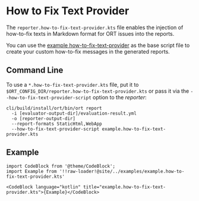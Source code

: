 # How to Fix Text Provider

The `reporter.how-to-fix-text-provider.kts` file enables the injection of how-to-fix texts in Markdown format for ORT issues into the reports.

You can use the [example how-to-fix-text-provider](../../../examples/example.how-to-fix-text-provider.kts) as the base script file to create your custom how-to-fix messages in the generated reports.

## Command Line

To use a `*.how-to-fix-text-provider.kts` file, put it to `$ORT_CONFIG_DIR/reporter.how-to-fix-text-provider.kts` or pass it via the `--how-to-fix-text-provider-script` option to the *reporter*:

```shell
cli/build/install/ort/bin/ort report
  -i [evaluator-output-dir]/evaluation-result.yml
  -o [reporter-output-dir]
  --report-formats StaticHtml,WebApp
  --how-to-fix-text-provider-script example.how-to-fix-text-provider.kts
```

## Example

```mdx-code-block
import CodeBlock from '@theme/CodeBlock';
import Example from '!!raw-loader!@site/../examples/example.how-to-fix-text-provider.kts'

<CodeBlock language="kotlin" title="example.how-to-fix-text-provider.kts">{Example}</CodeBlock>
```
